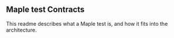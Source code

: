 ## Maple test Contracts

This readme describes what a Maple test is, and how it fits into the architecture.
